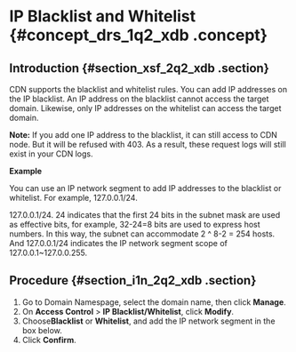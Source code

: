 # IP Blacklist and Whitelist {#concept_drs_1q2_xdb .concept}

## Introduction {#section_xsf_2q2_xdb .section}

CDN supports the blacklist and whitelist rules. You can add IP addresses on the IP blacklist. An IP address on the blacklist cannot access the target domain. Likewise, only IP addresses on the whitelist can access the target domain.

**Note:** If you add one IP address to the blacklist, it can still access to CDN node. But it will be refused with 403. As a result, these request logs will still exist in your CDN logs.

**Example**

You can use an IP network segment to add IP addresses to the blacklist or whitelist. For example, 127.0.0.1/24.

127.0.0.1/24. 24 indicates that the first 24 bits in the subnet mask are used as effective bits, for example, 32-24=8 bits are used to express host numbers. In this way, the subnet can accommodate 2 ^ 8-2 = 254 hosts. And 127.0.0.1/24 indicates the IP network segment scope of 127.0.0.1~127.0.0.255.

## Procedure {#section_i1n_2q2_xdb .section}

1.  Go to Domain Namespage, select the domain name, then click **Manage**.
2.  On **Access Control** \> **IP Blacklist/Whitelist**, click **Modify**.
3.  Choose**Blacklist** or **Whitelist**, and add the IP network segment in the box below.
4.  Click **Confirm**.

